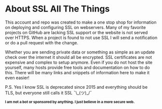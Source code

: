 # About SSL All The Things

This account and repo was created to make a one stop shop for information on deploying and configuring SSL on webservers. Many of my favorite projects on GitHub are lacking SSL support or the website is not served over HTTPS. When a project is found to not use SSL I will send a notification or do a pull request with the change.

Whether you are sending private data or something as simple as an update check over the internet it should all be encrypted. SSL certificates are not expensive and complex to setup anymore. Even if you do not host the site yourself, many hosts provide free tools and documentation on how to do this. There will be many links and snippets of information here to make it even easier!

P.S. Yes I know SSL is deprecated since 2015 and everything should be TLS, but everyone still calls it SSL ¯\\\_(ツ)_/¯

**<sub>I am not a bot or sponsored by anything. I just believe in a more secure web.</sub>**
